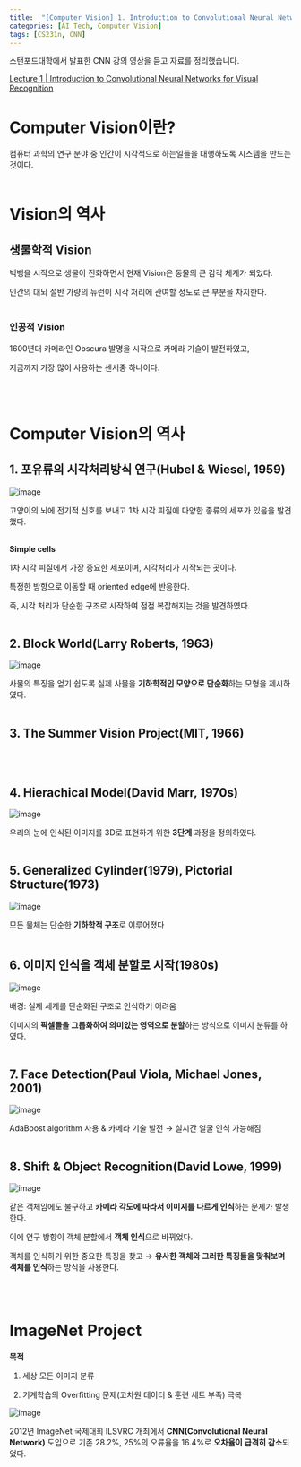 ```yaml
---
title:  "[Computer Vision] 1. Introduction to Convolutional Neural Networks for Visual Recognition"
categories: [AI Tech, Computer Vision]
tags: [CS231n, CNN]
---
```

스탠포드대학에서 발표한 CNN 강의 영상을 듣고 자료를 정리했습니다.

[Lecture 1 \| Introduction to Convolutional Neural Networks for Visual Recognition](https://youtu.be/vT1JzLTH4G4)
<br>

# Computer Vision이란?
컴퓨터 과학의 연구 분야 중 인간이 시각적으로 하는일들을 대행하도록 시스템을 만드는 것이다.
<br><br>


# Vision의 역사
## 생물학적 Vision

빅뱅을 시작으로 생물이 진화하면서 현재 Vision은 동물의 큰 감각 체계가 되었다.  

인간의 대뇌 절반 가량의 뉴런이 시각 처리에 관여할 정도로 큰 부분을 차지한다.  
<br>
### 인공적 Vision

1600년대 카메라인 Obscura 발명을 시작으로 카메라 기술이 발전하였고,  

지금까지 가장 많이 사용하는 센서중 하나이다.

<br><br>

# Computer Vision의 역사
## 1. 포유류의 시각처리방식 연구(Hubel & Wiesel, 1959)  

![image](https://blog.kakaocdn.net/dn/oDUh5/btrNRDjK53E/6ZBIv4UmXBRDQy5vU6TUqK/img.png)

고양이의 뇌에 전기적 신호를 보내고 1차 시각 피질에 다양한 종류의 세포가 있음을 발견했다.  
<br>

**Simple cells**

1차 시각 피질에서 가장 중요한 세포이며, 시각처리가 시작되는 곳이다.

특정한 방향으로 이동할 때 oriented edge에 반응한다.

즉, 시각 처리가 단순한 구조로 시작하여 점점 복잡해지는 것을 발견하였다. 
<br> 
<br>

## 2. Block World(Larry Roberts, 1963)

![image](https://img1.daumcdn.net/thumb/R1280x0/?scode=mtistory2&fname=https%3A%2F%2Fblog.kakaocdn.net%2Fdn%2FMwkgj%2FbtrNSXIsspV%2FR8AuVsmexyWSlWsLilSNqk%2Fimg.png)

사물의 특징을 얻기 쉽도록 실제 사물을 **기하학적인 모양으로 단순화**하는 모형을 제시하였다. 
<br> 
<br>

## 3. The Summer Vision Project(MIT, 1966) 
<br> 
<br>

## 4. Hierachical Model(David Marr, 1970s)

![image](https://img1.daumcdn.net/thumb/R1280x0/?scode=mtistory2&fname=https%3A%2F%2Fblog.kakaocdn.net%2Fdn%2FVmzxt%2FbtrNUGyZrMH%2Ftik2WQjYsY4xOkDuboChL1%2Fimg.png)


우리의 눈에 인식된 이미지를 3D로 표현하기 위한 **3단계** 과정을 정의하였다. 
<br> 
<br>

## 5. Generalized Cylinder(1979), Pictorial Structure(1973)

![image](https://img1.daumcdn.net/thumb/R1280x0/?scode=mtistory2&fname=https%3A%2F%2Fblog.kakaocdn.net%2Fdn%2FmMaIj%2FbtrNSDjvGQz%2F47ZRqrp0274MbV0Yk1oe4K%2Fimg.png)

모든 물체는 단순한 **기하학적 구조**로 이루어졌다 
<br> 
<br>

## 6. 이미지 인식을 객체 분할로 시작(1980s)

![image](https://img1.daumcdn.net/thumb/R1280x0/?scode=mtistory2&fname=https%3A%2F%2Fblog.kakaocdn.net%2Fdn%2FMVZiz%2FbtrNTdYDc64%2FHsTlG019CtOTabNCGueTKK%2Fimg.png)

배경: 실제 세계를 단순화된 구조로 인식하기 어려움

이미지의 **픽셀들을 그룹화하여 의미있는 영역으로 분할**하는 방식으로 이미지 분류를 하였다. 
<br> 
<br>

## 7. Face Detection(Paul Viola, Michael Jones, 2001)

![image](https://img1.daumcdn.net/thumb/R1280x0/?scode=mtistory2&fname=https%3A%2F%2Fblog.kakaocdn.net%2Fdn%2Fzz3uE%2FbtrNQqriWh6%2Frmxke3pqU0iQqgSZLXMUC1%2Fimg.png)

AdaBoost algorithm 사용 & 카메라 기술 발전 &rarr; 실시간 얼굴 인식 가능해짐 
<br> 
<br>

## 8. Shift & Object Recognition(David Lowe, 1999)

![image](https://img1.daumcdn.net/thumb/R1280x0/?scode=mtistory2&fname=https%3A%2F%2Fblog.kakaocdn.net%2Fdn%2FOuP5B%2FbtrNSAG28RZ%2FY39yQe27oLzo2Fkaxzkdvk%2Fimg.png)

같은 객체임에도 불구하고 **카메라 각도에 따라서 이미지를 다르게 인식**하는 문제가 발생한다.

이에 연구 방향이 객체 분할에서 **객체 인식**으로 바뀌었다.

객체를 인식하기 위한 중요한 특징을 찾고 → **유사한 객체와 그러한 특징들을 맞춰보며 객체를 인식**하는 방식을 사용한다.

<br> 
<br>


# ImageNet Project
**목적**
1. 세상 모든 이미지 분류

2. 기계학습의 Overfitting 문제(고차원 데이터 & 훈련 세트 부족) 극복

![image](https://img1.daumcdn.net/thumb/R1280x0/?scode=mtistory2&fname=https%3A%2F%2Fblog.kakaocdn.net%2Fdn%2FHk4bU%2FbtrNUHq7pM2%2FuY0llQVA5aM4WoFAfF5g71%2Fimg.png)


2012년 ImageNet 국제대회 ILSVRC 개최에서  **CNN(Convolutional Neural Network)** 도입으로 기존 28.2%, 25%의 오류율을 16.4%로 **오차율이 급격히 감소**되었다.